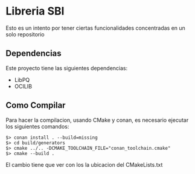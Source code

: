 # Libreria SBI

Esto es un intento por tener ciertas funcionalidades concentradas en un solo repositorio

## Dependencias

Este proyecto tiene las siguientes dependencias:

 - LibPQ
 - OCILIB

 ## Como Compilar

Para hacer la compilacion, usando CMake y conan, es necesario ejecutar los siguientes comandos:

```console
$> conan install . --build=missing
$> cd build/generators
$> cmake ../.. -DCMAKE_TOOLCHAIN_FILE="conan_toolchain.cmake"
$> cmake --build .
```

El cambio tiene que ver con los la ubicacion del CMakeLists.txt
